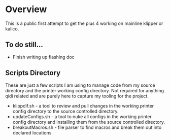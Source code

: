 # Overview
This is a public first attempt to get the plus 4 working on mainline klipper or kalico.

## To do still...
* Finish writing up flashing doc 

## Scripts Directory
These are just a few scripts I am using to manage code from my source directory and the
printer working config directory. Not required for anything qidi related and are purely
here to capture my tooling for the project.
* klippdif.sh - a tool to review and pull changes in the working printer config directory to
the source controlled directory.
* updateConfigs.sh - a tool to nuke all configs in the working printer config directory
and installing them from the source controlled directory.
* breakoutMacros.sh - file parser to find macros and break them out into declared locations
